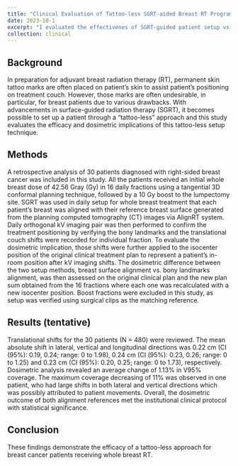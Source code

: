 ```yaml
---
title: "Clinical Evaluation of Tattoo-less SGRT-aided Breast RT Program"
date: 2023-10-1
excerpt: "I evaluated the effectivenes of SGRT-guided patient setup vs kV/MV imaging for 30 patients treated with the tattoo-less breast RT. The comaprison metrics utilized the dosimetrical evaluation over the entire treatmetn course by accounting for the patient shift in each fraction. It was statistically found that there is no difference between SGRT setup and the conventional setup. This project served our clinical guidance to completely remove daily kV verification. **Please click the tilte to know more about this project!**"
collection: clinical
---
```


## Background
In preparation for adjuvant breast radiation therapy (RT), permanent skin tattoo marks are often placed on patient’s skin to assist patient’s positioning on treatment couch. However, those marks are often undesirable, in particular, for breast patients due to various drawbacks. With advancements in surface-guided radiation therapy (SGRT), it becomes possible to set up a patient through a “tattoo-less” approach and this study evaluates the efficacy and dosimetric implications of this tattoo-less setup technique.  

## Methods
A retrospective analysis of 30 patients diagnosed with right-sided breast cancer was included in this study. All the patients received an initial whole breast dose of 42.56 Gray (Gy) in 16 daily fractions using a tangential 3D conformal planning technique, followed by a 10 Gy boost to the lumpectomy site. SGRT was used in daily setup for whole breast treatment that each patient’s breast was aligned with their reference breast surface generated from the planning computed tomography (CT) images via AlignRT system. Daily orthogonal kV imaging pair was then performed to confirm the treatment positioning by verifying the bony landmarks and the translational couch shifts were recorded for individual fraction. To evaluate the dosimetric implication, those shifts were further applied to the isocenter position of the original clinical treatment plan to represent a patient’s in-room position after kV imaging shifts. The dosimetric difference between the two setup methods, breast surface alignment vs. bony landmarks alignment, was then assessed on the original clinical plan and the new plan sum obtained from the 16 fractions where each one was recalculated with a new isocenter position. Boost fractions were excluded in this study, as setup was verified using surgical clips as the matching reference.

## Results (tentative)
Translational shifts for the 30 patients (N = 480) were reviewed. The mean absolute shift in lateral, vertical and longitudinal directions was 0.22 cm (CI (95%): 0.19, 0.24; range: 0 to 1.98), 0.24 cm (CI (95%): 0.23, 0.26; range: 0 to 1.25) and 0.23 cm (CI (95%): 0.20, 0.25; range: 0 to 1.73), respectively. Dosimetric analysis revealed an average change of 1.13% in V95% coverage. The maximum coverage decreasing of 11% was observed in one patient, who had large shifts in both lateral and vertical directions which was possibly attributed to patient movements. Overall, the dosimetric outcome of both alignment references met the institutional clinical protocol with statistical significance. 

## Conclusion
These findings demonstrate the efficacy of a tattoo-less approach for breast cancer patients receiving whole breast RT. 

